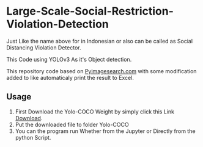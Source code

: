 # Large-Scale-Social-Restriction-Violation-Detection
Just Like the name above for in Indonesian or also can be called as Social Distancing Violation Detector.

This Code using YOLOv3 As it's Object detection.

This repository code based on [Pyimagesearch.com](https://www.pyimagesearch.com/2020/06/01/opencv-social-distancing-detector/) with some modification added to like automaticaly print the result to Excel.

## Usage
1. First Download the Yolo-COCO Weight by simply click this Link [Download](https://drive.google.com/file/d/1alAYIahvuSzg0sa5G__bABx0Y2Nc8plI/view?usp=sharing).
2. Put the downloaded file to folder Yolo-COCO
3. You can the program run Whether from the Jupyter or Directly from the python Script.
